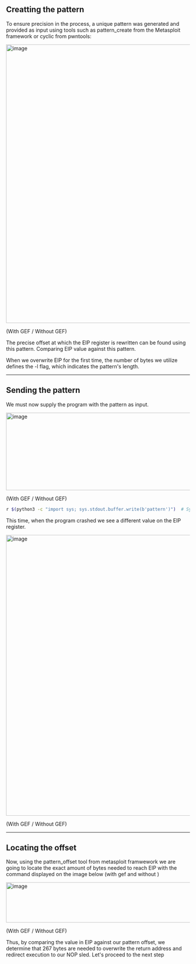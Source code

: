 ## Creatting the pattern

To ensure precision in the process, a unique pattern was generated and provided as input using tools such as pattern_create from the Metasploit framework or cyclic from pwntools:

<img width="1277" height="761" alt="image" src="https://github.com/user-attachments/assets/6f409c2f-c7de-4ca6-8900-8ac11fb45737" />

(With GEF / Without GEF)  

The precise offset at which the EIP register is rewritten can be found using this pattern. Comparing EIP value against this pattern.

When we overwrite EIP for the first time, the number of bytes we utilize defines the -l flag, which indicates the pattern's length.

---

## Sending the pattern

We must now supply the program with the pattern as input. 

<img width="1279" height="212" alt="image" src="https://github.com/user-attachments/assets/8764b56e-3c56-4333-aa9f-c7eb53717763" />



(With GEF / Without GEF)

```bash
r $(python3 -c "import sys; sys.stdout.buffer.write(b'pattern')")  # Syntax
```

This time, when the program crashed we see a different value on the EIP register. 

<img width="1279" height="767" alt="image" src="https://github.com/user-attachments/assets/f4ee6807-7093-41d8-8015-9c93c3da3eaa" />


(With GEF / Without GEF)

---

## Locating the offset

Now, using the pattern_offset tool from metasploit framwework we are going to locate the exact amount of bytes needed to reach EIP with the command displayed on the image below (with gef and without )

<img width="1268" height="110" alt="image" src="https://github.com/user-attachments/assets/b72b33c2-5af1-4206-933b-7c608c754543" />

(With GEF / Without GEF)

Thus, by comparing the value in EIP against our pattern offset, we determine that 267 bytes are needed to overwrite the return address and redirect execution to our NOP sled. Let's proceed to the next step
